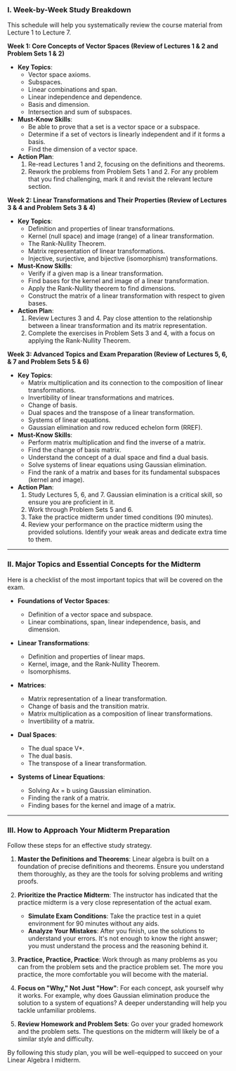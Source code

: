 ### I. Week-by-Week Study Breakdown

This schedule will help you systematically review the course material from Lecture 1 to Lecture 7.

**Week 1: Core Concepts of Vector Spaces (Review of Lectures 1 & 2 and Problem Sets 1 & 2)**
*   **Key Topics**:
    *   Vector space axioms.
    *   Subspaces.
    *   Linear combinations and span.
    *   Linear independence and dependence.
    *   Basis and dimension.
    *   Intersection and sum of subspaces.
*   **Must-Know Skills**:
    *   Be able to prove that a set is a vector space or a subspace.
    *   Determine if a set of vectors is linearly independent and if it forms a basis.
    *   Find the dimension of a vector space.
*   **Action Plan**:
    1.  Re-read Lectures 1 and 2, focusing on the definitions and theorems.
    2.  Rework the problems from Problem Sets 1 and 2. For any problem that you find challenging, mark it and revisit the relevant lecture section.

**Week 2: Linear Transformations and Their Properties (Review of Lectures 3 & 4 and Problem Sets 3 & 4)**
*   **Key Topics**:
    *   Definition and properties of linear transformations.
    *   Kernel (null space) and image (range) of a linear transformation.
    *   The Rank-Nullity Theorem.
    *   Matrix representation of linear transformations.
    *   Injective, surjective, and bijective (isomorphism) transformations.
*   **Must-Know Skills**:
    *   Verify if a given map is a linear transformation.
    *   Find bases for the kernel and image of a linear transformation.
    *   Apply the Rank-Nullity theorem to find dimensions.
    *   Construct the matrix of a linear transformation with respect to given bases.
*   **Action Plan**:
    1.  Review Lectures 3 and 4. Pay close attention to the relationship between a linear transformation and its matrix representation.
    2.  Complete the exercises in Problem Sets 3 and 4, with a focus on applying the Rank-Nullity Theorem.

**Week 3: Advanced Topics and Exam Preparation (Review of Lectures 5, 6, & 7 and Problem Sets 5 & 6)**
*   **Key Topics**:
    *   Matrix multiplication and its connection to the composition of linear transformations.
    *   Invertibility of linear transformations and matrices. 
    *   Change of basis.
    *   Dual spaces and the transpose of a linear transformation.
    *   Systems of linear equations.
    *   Gaussian elimination and row reduced echelon form (RREF).
*   **Must-Know Skills**:
    *   Perform matrix multiplication and find the inverse of a matrix.
    *   Find the change of basis matrix.
    *   Understand the concept of a dual space and find a dual basis.
    *   Solve systems of linear equations using Gaussian elimination.
    *   Find the rank of a matrix and bases for its fundamental subspaces (kernel and image).
*   **Action Plan**:
    1.  Study Lectures 5, 6, and 7. Gaussian elimination is a critical skill, so ensure you are proficient in it.
    2.  Work through Problem Sets 5 and 6.
    3.  Take the practice midterm under timed conditions (90 minutes).
    4.  Review your performance on the practice midterm using the provided solutions. Identify your weak areas and dedicate extra time to them.

---

### II. Major Topics and Essential Concepts for the Midterm

Here is a checklist of the most important topics that will be covered on the exam.

*   **Foundations of Vector Spaces**:
    *   Definition of a vector space and subspace.
    *   Linear combinations, span, linear independence, basis, and dimension.

*   **Linear Transformations**:
    *   Definition and properties of linear maps.
    *   Kernel, image, and the Rank-Nullity Theorem.
    *   Isomorphisms.

*   **Matrices**:
    *   Matrix representation of a linear transformation.
    *   Change of basis and the transition matrix.
    *   Matrix multiplication as a composition of linear transformations.
    *   Invertibility of a matrix.

*   **Dual Spaces**:
    *   The dual space V*.
    *   The dual basis.
    *   The transpose of a linear transformation.

*   **Systems of Linear Equations**:
    *   Solving Ax = b using Gaussian elimination.
    *   Finding the rank of a matrix.
    *   Finding bases for the kernel and image of a matrix.

---

### III. How to Approach Your Midterm Preparation

Follow these steps for an effective study strategy.

1.  **Master the Definitions and Theorems**: Linear algebra is built on a foundation of precise definitions and theorems. Ensure you understand them thoroughly, as they are the tools for solving problems and writing proofs.

2.  **Prioritize the Practice Midterm**: The instructor has indicated that the practice midterm is a very close representation of the actual exam.
    *   **Simulate Exam Conditions**: Take the practice test in a quiet environment for 90 minutes without any aids.
    *   **Analyze Your Mistakes**: After you finish, use the solutions to understand your errors. It's not enough to know the right answer; you must understand the process and the reasoning behind it.

3.  **Practice, Practice, Practice**: Work through as many problems as you can from the problem sets and the practice problem set. The more you practice, the more comfortable you will become with the material.

4.  **Focus on "Why," Not Just "How"**: For each concept, ask yourself why it works. For example, why does Gaussian elimination produce the solution to a system of equations? A deeper understanding will help you tackle unfamiliar problems.

5.  **Review Homework and Problem Sets**: Go over your graded homework and the problem sets. The questions on the midterm will likely be of a similar style and difficulty.

By following this study plan, you will be well-equipped to succeed on your Linear Algebra I midterm.